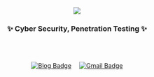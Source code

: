 <div align="center">
  
  <img src="https://capsule-render.vercel.app/api?type=transparent&color=F5A9F2&height=100&section=header&text=Dxhyeon's%20Github&fontSize=90&fontColor=ffd2cf" />

</div>

<h3 align="center">✨ Cyber Security, Penetration Testing ✨</h4>

<br>
<br>

<div align="center">
  
  [![Blog Badge](http://img.shields.io/badge/-Blog-gray?style=flat-square&logo=github&link=https://dxhyeon.github.io/)](https://dxhyeon.github.io/)　
  [![Gmail Badge](https://img.shields.io/badge/Mail-d14836?style=flat-square&logo=Gmail&logoColor=white&link=mailto:kimdxhyeon@gmail.com)](mailto:kimdxhyeon@gmail.com)
    
</div>
